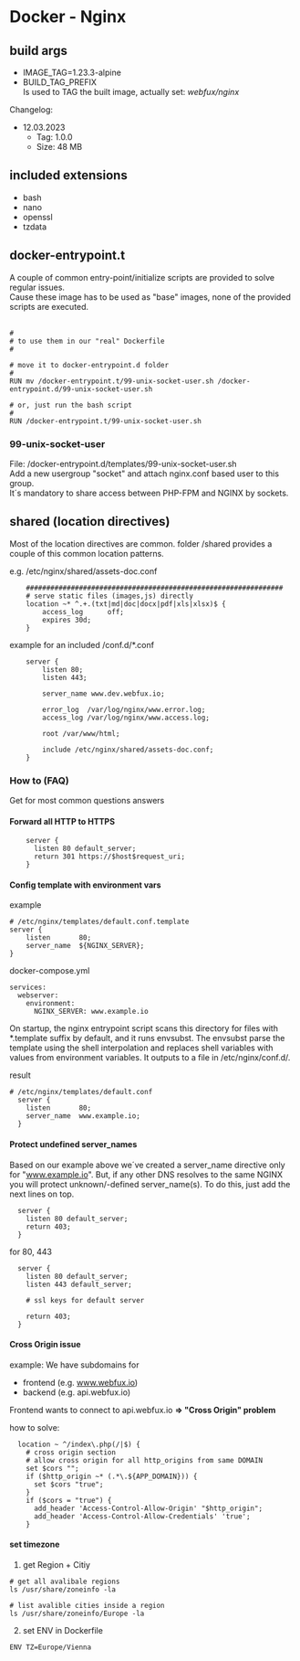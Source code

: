 # Docker - Nginx

## build args
- IMAGE_TAG=1.23.3-alpine
- BUILD_TAG_PREFIX<br>
Is used to TAG the built image, actually set: _webfux/nginx_

Changelog:
- 12.03.2023
  - Tag: 1.0.0
  - Size: 48 MB

## included extensions
- bash
- nano
- openssl
- tzdata

## docker-entrypoint.t
A couple of common entry-point/initialize scripts are provided to solve regular issues.<br>
Cause these image has to be used as "base" images, none of the provided scripts are executed.<br><br>
```
#
# to use them in our "real" Dockerfile
#

# move it to docker-entrypoint.d folder
#
RUN mv /docker-entrypoint.t/99-unix-socket-user.sh /docker-entrypoint.d/99-unix-socket-user.sh

# or, just run the bash script
#
RUN /docker-entrypoint.t/99-unix-socket-user.sh
```
### 99-unix-socket-user
File: /docker-entrypoint.d/templates/99-unix-socket-user.sh<br>
Add a new usergroup "socket" and attach nginx.conf based user to this group.<br>
It´s mandatory to share access between PHP-FPM and NGINX by sockets.

## shared (location directives)
Most of the location directives are common. folder /shared provides a couple of this common location patterns.

e.g. /etc/nginx/shared/assets-doc.conf
```
    ###############################################################
    # serve static files (images,js) directly
    location ~* ^.+.(txt|md|doc|docx|pdf|xls|xlsx)$ {
        access_log      off;
        expires 30d;
    }
```

example for an included /conf.d/*.conf
```
    server {
        listen 80;
        listen 443;

        server_name www.dev.webfux.io;

        error_log  /var/log/nginx/www.error.log;
        access_log /var/log/nginx/www.access.log;

        root /var/www/html;

        include /etc/nginx/shared/assets-doc.conf;
    }
```
### How to (FAQ)
Get for most common questions answers 
#### Forward all HTTP to HTTPS
```
    server {
      listen 80 default_server;
      return 301 https://$host$request_uri;
    }
```

#### Config template with environment vars
example
```
# /etc/nginx/templates/default.conf.template
server {
    listen       80;
    server_name  ${NGINX_SERVER};
}
```
docker-compose.yml
```
services:
  webserver:
    environment:
      NGINX_SERVER: www.example.io
```
On startup, the nginx entrypoint script scans this directory for files with *.template suffix by default, and it runs envsubst. The envsubst parse the template using the shell interpolation and replaces shell variables with values from environment variables. It outputs to a file in /etc/nginx/conf.d/.

result
```
# /etc/nginx/templates/default.conf
  server {
    listen       80;
    server_name  www.example.io;
  }
```
#### Protect undefined server_names
Based on our example above we´ve created a server_name directive only for "www.example.io". But, if any other DNS resolves to the same NGINX you will protect unknown/-defined server_name(s). To do this, just add the next lines on top.
```
  server {
    listen 80 default_server;
    return 403;
  }
```
for 80, 443
```
  server {
    listen 80 default_server;
    listen 443 default_server;
    
    # ssl keys for default server
        
    return 403;
  }
```
#### Cross Origin issue
example:
We have subdomains for 
- frontend (e.g. www.webfux.io)
- backend (e.g. api.webfux.io)

Frontend wants to connect to api.webfux.io **=> "Cross Origin" problem**<br>

how to solve:
```
  location ~ ^/index\.php(/|$) {
    # cross origin section
    # allow cross origin for all http_origins from same DOMAIN
    set $cors "";
    if ($http_origin ~* (.*\.${APP_DOMAIN})) {
      set $cors "true";
    }
    if ($cors = "true") {
      add_header 'Access-Control-Allow-Origin' "$http_origin";
      add_header 'Access-Control-Allow-Credentials' 'true';
    }
```
#### set timezone
1. get Region + Citiy
```
# get all avalibale regions
ls /usr/share/zoneinfo -la

# list avalible cities inside a region
ls /usr/share/zoneinfo/Europe -la
```
2. set ENV in Dockerfile
```
ENV TZ=Europe/Vienna
```
   